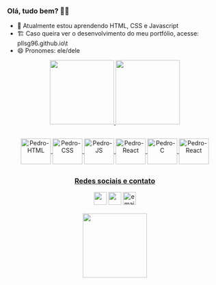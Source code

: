 <h3> Olá, tudo bem? 👋🤙 </h3>

<ul>
  <li> 🌱 Atualmente estou aprendendo HTML, CSS e Javascript </li>
  <li> 🏗️ Caso queira ver o desenvolvimento do meu portfólio, acesse: pllsg96.github.io\t
  <li> 😄 Pronomes: ele/dele </li>
</ul>

<div align="center">
  <a href="https://github.com/pllsg96">
  <img height="150em" src="https://github-readme-stats.vercel.app/api?username=pllsg96&show_icons=true&theme=vision-friendly-dark&include_all_commits=true&count_private=true">
  <img height="150em" src="https://github-readme-stats.vercel.app/api/top-langs/?username=pllsg96&layout=compact&langs_count=7&theme=vision-friendly-dark">
</div>
  
  ##
  <div align="center">
    <img align="center" alt="Pedro-HTML" height="60px" width="70px" src="https://cdn.jsdelivr.net/gh/devicons/devicon/icons/html5/html5-original.svg">
    <img align="center" alt="Pedro-CSS" height="60px" width="70px" src="https://cdn.jsdelivr.net/gh/devicons/devicon/icons/css3/css3-original.svg">
    <img align="center" alt="Pedro-JS" height="60px" width="70px" src="https://cdn.jsdelivr.net/gh/devicons/devicon/icons/javascript/javascript-original.svg">
    <img align="center" alt="Pedro-React" height="60px" width="70px" src="https://cdn.jsdelivr.net/gh/devicons/devicon/icons/react/react-original.svg">
    <img align="center" alt="Pedro-C" height="60px" width="70px" src="https://cdn.jsdelivr.net/gh/devicons/devicon/icons/c/c-original.svg">
    <img align="center" alt="Pedro-React" height="60px" width="70px" src="https://cdn.jsdelivr.net/gh/devicons/devicon/icons/linux/linux-original.svg">
  </div>  
  
  ##
  <div align ="center">
    <h3> Redes sociais e contato </h3>
    <a href="https://www.linkedin.com/in/pllsg96/" target="_blank"> <img height="30px" target="_blank" src="https://img.shields.io/badge/LinkedIn-0077B5?style=for-the-badge&logo=linkedin&logoColor=white"></a>
    <a href="https://www.instagram.com/pedrogz96/" target="_blank"><img height="30px" target="_blank" src="https://img.shields.io/badge/Instagram-E4405F?style=for-the-badge&logo=instagram&logoColor=white"></a>
    <a href = "mailto:pedroluizlsg@gmail.com" target="_blank"><img height="30px" target="_blank" src = "https://img.shields.io/badge/Gmail-D14836?style=for-the-badge&logo=gmail&logoColor=white" alt="email-pedro-button"></a>
    <br><br>
    <img height="150px" src="https://c.tenor.com/t25bzXBi65kAAAAC/workworkwork-typingcat.gif" alt="">
      
  </div>
  
